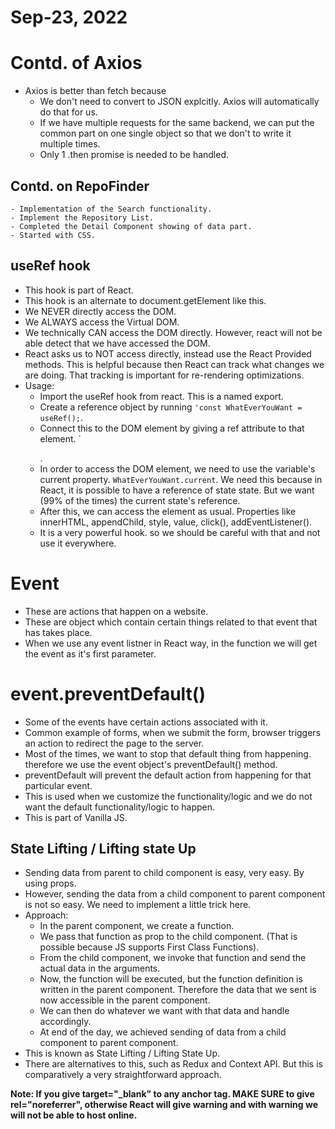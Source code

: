 # Sep-23, 2022

# Contd. of Axios
- Axios is better than fetch because
    - We don't need to convert to JSON explcitly. Axios will automatically do that for us.
    - If we have multiple requests for the same backend, we can put the common part on one single object so that we don't to write it multiple times.
    - Only 1 .then promise is needed to be handled.

## Contd. on RepoFinder
    - Implementation of the Search functionality.
    - Implement the Repository List.
    - Completed the Detail Component showing of data part.
    - Started with CSS.


## useRef hook
- This hook is part of React.
- This hook is an alternate to document.getElement like this.
- We NEVER directly access the DOM.
- We ALWAYS access the Virtual DOM.
- We technically CAN access the DOM directly. However, react will not be able detect that we have accessed the DOM.
- React asks us to NOT access directly, instead use the React Provided methods. This is helpful because then React can track what changes we are doing. That tracking is important for re-rendering optimizations.
- Usage:
    - Import the useRef hook from react. This is a named export.
    - Create a reference object by running `'const WhatEverYouWant = useRef();`.
    - Connect this to the DOM element by giving a ref attribute to that element. `<p ref={WhatEverYouWant}></p>.
    - In order to access the DOM element, we need to use the variable's current property. `WhatEverYouWant.current`. We need this because in React, it is possible to have a reference of state state. But we want (99% of the times) the current state's reference.
    - After this, we can access the element as usual. Properties like innerHTML, appendChild, style, value, click(), addEventListener().
    - It is a very powerful hook. so we should be careful with that and not use it everywhere.

# Event
- These are actions that happen on a website.
- These are object which contain certain things related to that event that has takes place.
- When we use any event listner in React way, in the function we will get the event as it's first parameter.

# event.preventDefault()
- Some of the events have certain actions associated with it.
- Common example of forms, when we submit the form, browser triggers an action to redirect the page to the server.
- Most of the times, we want to stop that default thing from happening. therefore we use the event object's preventDefault() method.
- preventDefault will prevent the default action from happening for that particular event.
- This is used when we customize the functionality/logic and we do not want the default functionality/logic to happen.
- This is part of Vanilla JS.

## State Lifting / Lifting state Up
- Sending data from parent to child component is easy, very easy. By using props.
- However, sending the data from a child component to parent component is not so easy. We need to implement a little trick here.
- Approach:
    - In the parent component, we create a function.
    - We pass that function as prop to the child component. (That is possible because JS supports First Class Functions).
    - From the child component, we invoke that function and send the actual data in the arguments.
    - Now, the function will be executed, but the function definition is written in the parent component. Therefore the data that we sent is now accessible in the parent component.
    - We can then do whatever we want with that data and handle accordingly.
    - At end of the day, we achieved sending of data from a child component to parent component.
- This is known as State Lifting / Lifting State Up.
- There are alternatives to this, such as Redux and Context API. But this is comparatively a very straightforward approach.

**Note: If you give target="_blank" to any anchor tag. MAKE SURE to give rel="noreferrer", otherwise React will give warning and with warning we will not be able to host online.**